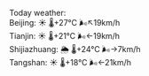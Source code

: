 Today weather:  
Beijing: ☀️   🌡️+27°C 🌬️↖19km/h  
Tianjin: ☀️   🌡️+21°C 🌬️←19km/h  
Shijiazhuang: 🌦   🌡️+24°C 🌬️→7km/h  
Tangshan: ☀️   🌡️+18°C 🌬️←21km/h  
